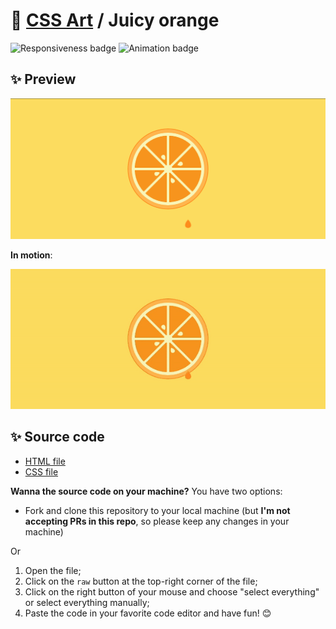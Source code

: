# 🎨 [CSS Art](https://github.com/bugahontas/css-art) / Juicy orange

![Responsiveness badge](https://img.shields.io/static/v1?label=Responsive&message=No&color=red&style=for-the-badge)
![Animation badge](https://img.shields.io/static/v1?label=Animation&message=Yes&color=orange&style=for-the-badge)

## ✨ Preview

![Preview](screenshot/juicy-orange.png)

**In motion**:

![Gif](gif/juicy-orange.gif)

## ✨ Source code

- [HTML file](https://github.com/bugahontas/css-art/blob/main/juicy-orange/juicy-orange.html)
- [CSS file](https://github.com/bugahontas/css-art/blob/main/juicy-orange/juicy-orange.css)

**Wanna the source code on your machine?** You have two options:
- Fork and clone this repository to your local machine (but **I'm not accepting PRs in this repo**, so please keep any changes in your machine)
 
Or  

1. Open the file;
2. Click on the ```raw``` button at the top-right corner of the file;
3. Click on the right button of your mouse and choose "select everything" or select everything manually;
4. Paste the code in your favorite code editor and have fun! 😊 

